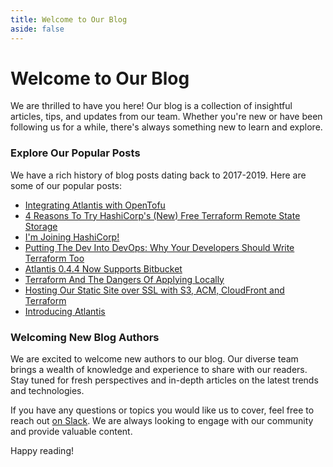```yaml
---
title: Welcome to Our Blog
aside: false
---
```


# Welcome to Our Blog

We are thrilled to have you here! Our blog is a collection of insightful articles, tips, and updates from our team. Whether you're new or have been following us for a while, there's always something new to learn and explore.

### Explore Our Popular Posts

We have a rich history of blog posts dating back to 2017-2019. Here are some of our popular posts:

- [Integrating Atlantis with OpenTofu](/blog/2024/integrating-atlantis-with-opentofu)
- [4 Reasons To Try HashiCorp's (New) Free Terraform Remote State Storage](/blog/2019/4-reasons-to-try-hashicorps-new-free-terraform-remote-state-storage)
- [I'm Joining HashiCorp!](/blog/2018/joining-hashicorp)
- [Putting The Dev Into DevOps: Why Your Developers Should Write Terraform Too](/blog/2018/putting-the-dev-into-devops-why-your-developers-should-write-terraform-too)
- [Atlantis 0.4.4 Now Supports Bitbucket](/blog/2018/atlantis-0-4-4-now-supports-bitbucket)
- [Terraform And The Dangers Of Applying Locally](/blog/2018/terraform-and-the-dangers-of-applying-locally)
- [Hosting Our Static Site over SSL with S3, ACM, CloudFront and Terraform](/blog/2018/hosting-our-static-site-over-ssl-with-s3-acm-cloudfront-and-terraform)
- [Introducing Atlantis](/blog/2017/introducing-atlantis)

### Welcoming New Blog Authors

We are excited to welcome new authors to our blog. Our diverse team brings a wealth of knowledge and experience to share with our readers. Stay tuned for fresh perspectives and in-depth articles on the latest trends and technologies.

If you have any questions or topics you would like us to cover, feel free to reach out [on Slack](https://join.slack.com/t/atlantis-community/shared_invite/zt-9xlxtxtc-CUSKB1ATt_sQy6um~LDPNw). We are always looking to engage with our community and provide valuable content.

Happy reading!
